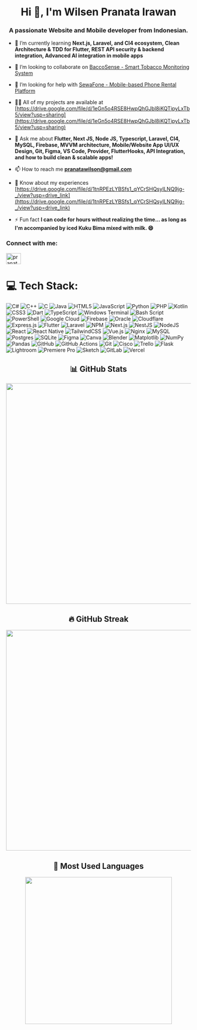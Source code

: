<h1 align="center">Hi 👋, I'm Wilsen Pranata Irawan</h1>
<h3 align="center">A passionate Website and Mobile developer from Indonesian.</h3>

- 🌱 I’m currently learning **Next.js, Laravel, and CI4 ecosystem, Clean Architecture & TDD for Flutter, REST API security & backend integration, Advanced AI integration in mobile apps**

- 👯 I’m looking to collaborate on [BaccoSense - Smart Tobacco Monitoring System](https://github.com/PranataWilsen/BaccoSense)

- 🤝 I’m looking for help with [SewaFone - Mobile-based Phone Rental Platform](https://github.com/PranataWilsen/SEWAFONE-ADMIN)

- 👨‍💻 All of my projects are available at [https://drive.google.com/file/d/1eGn5o4RSE8HwpQhGJbl8iKQTipyLxTb5/view?usp=sharing](https://drive.google.com/file/d/1eGn5o4RSE8HwpQhGJbl8iKQTipyLxTb5/view?usp=sharing)

- 💬 Ask me about **Flutter, Next JS, Node JS, Typescript, Laravel, CI4, MySQL, Firebase, MVVM architecture, Mobile/Website App UI/UX Design, Git, Figma, VS Code, Provider, FlutterHooks, API Integration, and how to build clean & scalable apps!**

- 📫 How to reach me **pranatawilson@gmail.com**

- 📄 Know about my experiences [https://drive.google.com/file/d/1tnRPEzLYBSfs1_qYCrSHQsyILNQ9jg-_/view?usp=drive_link](https://drive.google.com/file/d/1tnRPEzLYBSfs1_qYCrSHQsyILNQ9jg-_/view?usp=drive_link)

- ⚡ Fun fact **I can code for hours without realizing the time... as long as I'm accompanied by iced Kuku Bima mixed with milk. 😄**

<h3 align="left">Connect with me:</h3>
<p align="left">
<a href="https://instagram.com/pranatawilsen" target="blank"><img align="center" src="https://raw.githubusercontent.com/rahuldkjain/github-profile-readme-generator/master/src/images/icons/Social/instagram.svg" alt="pranatawilsen" height="30" width="40" /></a>
</p>

# 💻 Tech Stack:
![C#](https://img.shields.io/badge/c%23-%23239120.svg?style=for-the-badge&logo=csharp&logoColor=white) 
![C++](https://img.shields.io/badge/c++-%2300599C.svg?style=for-the-badge&logo=c%2B%2B&logoColor=white) 
![C](https://img.shields.io/badge/c-%2300599C.svg?style=for-the-badge&logo=c&logoColor=white) 
![Java](https://img.shields.io/badge/java-%23ED8B00.svg?style=for-the-badge&logo=openjdk&logoColor=white) 
![HTML5](https://img.shields.io/badge/html5-%23E34F26.svg?style=for-the-badge&logo=html5&logoColor=white) 
![JavaScript](https://img.shields.io/badge/javascript-%23323330.svg?style=for-the-badge&logo=javascript&logoColor=%23F7DF1E) 
![Python](https://img.shields.io/badge/python-3670A0?style=for-the-badge&logo=python&logoColor=ffdd54) 
![PHP](https://img.shields.io/badge/php-%23777BB4.svg?style=for-the-badge&logo=php&logoColor=white) 
![Kotlin](https://img.shields.io/badge/kotlin-%237F52FF.svg?style=for-the-badge&logo=kotlin&logoColor=white) 
![CSS3](https://img.shields.io/badge/css3-%231572B6.svg?style=for-the-badge&logo=css3&logoColor=white) 
![Dart](https://img.shields.io/badge/dart-%230175C2.svg?style=for-the-badge&logo=dart&logoColor=white) 
![TypeScript](https://img.shields.io/badge/typescript-%23007ACC.svg?style=for-the-badge&logo=typescript&logoColor=white) 
![Windows Terminal](https://img.shields.io/badge/Windows%20Terminal-%234D4D4D.svg?style=for-the-badge&logo=windows-terminal&logoColor=white) 
![Bash Script](https://img.shields.io/badge/bash_script-%23121011.svg?style=for-the-badge&logo=gnu-bash&logoColor=white) 
![PowerShell](https://img.shields.io/badge/PowerShell-%235391FE.svg?style=for-the-badge&logo=powershell&logoColor=white) 
![Google Cloud](https://img.shields.io/badge/GoogleCloud-%234285F4.svg?style=for-the-badge&logo=google-cloud&logoColor=white) 
![Firebase](https://img.shields.io/badge/firebase-%23039BE5.svg?style=for-the-badge&logo=firebase) 
![Oracle](https://img.shields.io/badge/Oracle-F80000?style=for-the-badge&logo=oracle&logoColor=white) 
![Cloudflare](https://img.shields.io/badge/Cloudflare-F38020?style=for-the-badge&logo=Cloudflare&logoColor=white) 
![Express.js](https://img.shields.io/badge/express.js-%23404d59.svg?style=for-the-badge&logo=express&logoColor=%2361DAFB) 
![Flutter](https://img.shields.io/badge/Flutter-%2302569B.svg?style=for-the-badge&logo=Flutter&logoColor=white) 
![Laravel](https://img.shields.io/badge/laravel-%23FF2D20.svg?style=for-the-badge&logo=laravel&logoColor=white) 
![NPM](https://img.shields.io/badge/NPM-%23CB3837.svg?style=for-the-badge&logo=npm&logoColor=white) 
![Next.js](https://img.shields.io/badge/Next.js-black?style=for-the-badge&logo=nextdotjs&logoColor=white) 
![NestJS](https://img.shields.io/badge/nestjs-%23E0234E.svg?style=for-the-badge&logo=nestjs&logoColor=white) 
![NodeJS](https://img.shields.io/badge/node.js-6DA55F?style=for-the-badge&logo=node.js&logoColor=white) 
![React](https://img.shields.io/badge/react-%2320232a.svg?style=for-the-badge&logo=react&logoColor=%2361DAFB) 
![React Native](https://img.shields.io/badge/react_native-%2320232a.svg?style=for-the-badge&logo=react&logoColor=%2361DAFB) 
![TailwindCSS](https://img.shields.io/badge/tailwindcss-%2338B2AC.svg?style=for-the-badge&logo=tailwind-css&logoColor=white) 
![Vue.js](https://img.shields.io/badge/vue.js-%2335495e.svg?style=for-the-badge&logo=vuedotjs&logoColor=%234FC08D) 
![Nginx](https://img.shields.io/badge/nginx-%23009639.svg?style=for-the-badge&logo=nginx&logoColor=white) 
![MySQL](https://img.shields.io/badge/mysql-4479A1.svg?style=for-the-badge&logo=mysql&logoColor=white) 
![Postgres](https://img.shields.io/badge/postgres-%23316192.svg?style=for-the-badge&logo=postgresql&logoColor=white) 
![SQLite](https://img.shields.io/badge/sqlite-%2307405e.svg?style=for-the-badge&logo=sqlite&logoColor=white) 
![Figma](https://img.shields.io/badge/figma-%23F24E1E.svg?style=for-the-badge&logo=figma&logoColor=white) 
![Canva](https://img.shields.io/badge/Canva-%2300C4CC.svg?style=for-the-badge&logo=Canva&logoColor=white) 
![Blender](https://img.shields.io/badge/blender-%23F5792A.svg?style=for-the-badge&logo=blender&logoColor=white) 
![Matplotlib](https://img.shields.io/badge/Matplotlib-%23ffffff.svg?style=for-the-badge&logo=Matplotlib&logoColor=black) 
![NumPy](https://img.shields.io/badge/numpy-%23013243.svg?style=for-the-badge&logo=numpy&logoColor=white) 
![Pandas](https://img.shields.io/badge/pandas-%23150458.svg?style=for-the-badge&logo=pandas&logoColor=white) 
![GitHub](https://img.shields.io/badge/github-%23121011.svg?style=for-the-badge&logo=github&logoColor=white) 
![GitHub Actions](https://img.shields.io/badge/github%20actions-%232671E5.svg?style=for-the-badge&logo=githubactions&logoColor=white) 
![Git](https://img.shields.io/badge/git-%23F05033.svg?style=for-the-badge&logo=git&logoColor=white) 
![Cisco](https://img.shields.io/badge/cisco-%23049fd9.svg?style=for-the-badge&logo=cisco&logoColor=black) 
![Trello](https://img.shields.io/badge/Trello-%23026AA7.svg?style=for-the-badge&logo=Trello&logoColor=white) 
![Flask](https://img.shields.io/badge/flask-%23000.svg?style=for-the-badge&logo=flask&logoColor=white) 
![Lightroom](https://img.shields.io/badge/Adobe%20Lightroom-31A8FF.svg?style=for-the-badge&logo=adobe-lightroom&logoColor=white) 
![Premiere Pro](https://img.shields.io/badge/Adobe%20Premiere%20Pro-9999FF.svg?style=for-the-badge&logo=adobe-premiere-pro&logoColor=white) 
![Sketch](https://img.shields.io/badge/Sketch-F7B500?style=for-the-badge&logo=sketch&logoColor=white)
![GitLab](https://img.shields.io/badge/gitlab-%23181717.svg?style=for-the-badge&logo=gitlab&logoColor=white)
![Vercel](https://img.shields.io/badge/vercel-%23000000.svg?style=for-the-badge&logo=vercel&logoColor=white) 


<div align="center">

 <h2>📊 GitHub Stats</h2>
  <img src="https://github-readme-stats.vercel.app/api?username=PranataWilsen&show_icons=true&theme=tokyonight" width="600"/>

  <h2>🔥 GitHub Streak</h2>
  <img src="https://streak-stats.demolab.com?user=PranataWilsen&theme=tokyonight" width="600"/>

  <h2>🚀 Most Used Languages</h2>
  <img src="https://github-readme-stats.vercel.app/api/top-langs/?username=PranataWilsen&layout=compact&theme=tokyonight" width="400"/>

</div>
